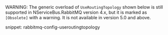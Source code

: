 WARNING: The generic overload of `UseRoutingTopology` shown below is still supported in NServiceBus.RabbitMQ version 4.x, but it is marked as `[Obsolete]` with a warning. It is not available in version 5.0 and above.


snippet: rabbitmq-config-useroutingtopology
